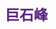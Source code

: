 ## <font color = #571B7E face =kaiti size = 6>巨石峰</font>
<!--stackedit_data:
eyJoaXN0b3J5IjpbNjY0MTc2Njg2LDE0MzQwODA1MCw2NjQxNz
Y2ODZdfQ==
-->
